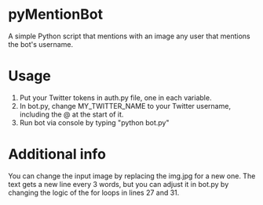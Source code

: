 # pyMentionBot
A simple Python script that mentions with an image any user that mentions the bot's username.

# Usage
1. Put your Twitter tokens in auth.py file, one in each variable.
2. In bot.py, change MY_TWITTER_NAME to your Twitter username, including the @ at the start of it.
3. Run bot via console by typing "python bot.py"

# Additional info
You can change the input image by replacing the img.jpg for a new one.
The text gets a new line every 3 words, but you can adjust it in bot.py by changing the logic of the for loops in lines 27 and 31.
